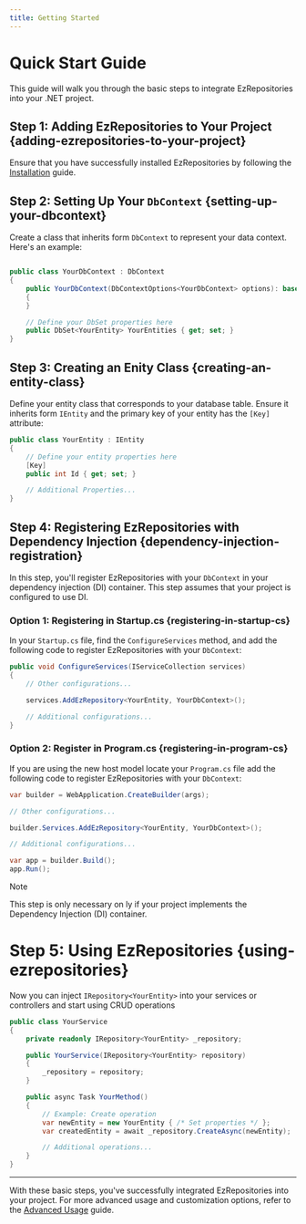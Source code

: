 ```yaml
---
title: Getting Started
---
```


# Quick Start Guide

This guide will walk you through the basic steps to integrate EzRepositories into your .NET project.

## Step 1: Adding EzRepositories to Your Project {adding-ezrepositories-to-your-project}

Ensure that you have successfully installed EzRepositories by following the [Installation](./01-Installation.md) guide.

## Step 2: Setting Up Your `DbContext` {setting-up-your-dbcontext}

Create a class that inherits form `DbContext` to represent your data context. Here's an example:

```csharp

public class YourDbContext : DbContext
{
	public YourDbContext(DbContextOptions<YourDbContext> options): base(options)
	{
	}

	// Define your DbSet properties here
	public DbSet<YourEntity> YourEntities { get; set; }
}
```

## Step 3: Creating an Enity Class {creating-an-entity-class}

Define your entity class that corresponds to your database table. Ensure it inherits form `IEntity` and the primary key of your entity has the `[Key]` attribute:

```csharp
public class YourEntity : IEntity
{
	// Define your entity properties here
	[Key]
	public int Id { get; set; }

	// Additional Properties...
}
```

## Step 4: Registering EzRepositories with Dependency Injection {dependency-injection-registration}

In this step, you'll register EzRepositories with your `DbContext` in your dependency injection (DI) container. This step assumes that your project is configured to use DI.

### Option 1: Registering in Startup.cs {registering-in-startup-cs}
In your `Startup.cs` file, find the `ConfigureServices` method, and add the following code to register EzRepositories with your `DbContext`:

```csharp
public void ConfigureServices(IServiceCollection services)
{
    // Other configurations...

    services.AddEzRepository<YourEntity, YourDbContext>();

    // Additional configurations...
}

```

### Option 2: Register in Program.cs {registering-in-program-cs}

If you are using the new host model locate your `Program.cs` file add the following code to register EzRepositories with your `DbContext`:

```csharp
var builder = WebApplication.CreateBuilder(args);

// Other configurations...

builder.Services.AddEzRepository<YourEntity, YourDbContext>();

// Additional configurations...

var app = builder.Build();
app.Run();
```

> [!NOTE]
> This step is only necessary on ly if your project implements the Dependency Injection (DI) container.

# Step 5: Using EzRepositories {using-ezrepositories}

Now you can inject `IRepository<YourEntity>` into your services or controllers and start using CRUD operations

```csharp
public class YourService
{
    private readonly IRepository<YourEntity> _repository;

    public YourService(IRepository<YourEntity> repository)
    {
        _repository = repository;
    }

    public async Task YourMethod()
    {
        // Example: Create operation
        var newEntity = new YourEntity { /* Set properties */ };
        var createdEntity = await _repository.CreateAsync(newEntity);

        // Additional operations...
    }
}
```

---

With these basic steps, you've successfully integrated EzRepositories into your project. For more advanced usage and customization options, refer to the [Advanced Usage](../02-Usage/01-Advanced-Usage.md) guide.